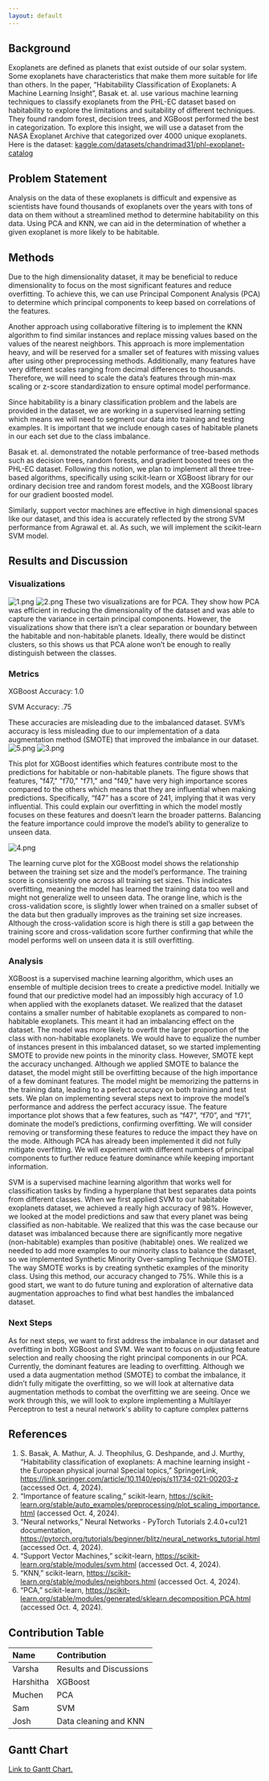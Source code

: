 ```yaml
---
layout: default
---
```


## Background
Exoplanets are defined as planets that exist outside of our solar system. Some exoplanets have characteristics that make them more suitable for life than others. In the paper, “Habitability Classification of Exoplanets: A Machine Learning Insight”, Basak et. al. use various machine learning techniques to classify exoplanets from the PHL-EC dataset based on habitability to explore the limitations and suitability of different techniques. They found random forest, decision trees, and XGBoost performed the best in categorization. To explore this insight, we will use a dataset from the NASA Exoplanet Archive that categorized over 4000 unique exoplanets.
Here is the dataset: [kaggle.com/datasets/chandrimad31/phl-exoplanet-catalog](https://www.kaggle.com/datasets/chandrimad31/phl-exoplanet-catalog)

## Problem Statement
Analysis on the data of these exoplanets is difficult and expensive as scientists have found thousands of exoplanets over the years with tons of data on them without a streamlined method to determine habitability on this data. Using PCA and KNN, we can aid in the determination of whether a given exoplanet is more likely to be habitable.

## Methods
Due to the high dimensionality dataset, it may be beneficial to reduce dimensionality to focus on the most significant features and reduce overfitting. To achieve this, we can use Principal Component Analysis (PCA) to determine which principal components to keep based on correlations of the features.

Another approach using collaborative filtering is to implement the KNN algorithm to find similar instances and replace missing values based on the values of the nearest neighbors. This approach is more implementation heavy, and will be reserved for a smaller set of features with missing values after using other preprocessing methods. Additionally, many features have very different scales ranging from decimal differences to thousands. Therefore, we will need to scale the data’s features through min-max scaling or z-score standardization to ensure optimal model performance.

Since habitability is a binary classification problem and the labels are provided in the dataset, we are working in a supervised learning setting which means we will need to segment our data into training and testing examples. It is important that we include enough cases of habitable planets in our each set due to the class imbalance.

Basak et. al. demonstrated the notable performance of tree-based methods such as decision trees, random forests, and gradient boosted trees on the PHL-EC dataset. Following this notion, we plan to implement all three tree-based algorithms, specifically using scikit-learn or XGBoost library for our ordinary decision tree and random forest models, and the XGBoost library for our gradient boosted model.

Similarly, support vector machines are effective in high dimensional spaces like our dataset, and this idea is accurately reflected by the strong SVM performance from Agrawal et. al. As such, we will implement the scikit-learn SVM model. 

## Results and Discussion
### Visualizations
![1.png](img/1.png)
![2.png](img/2.png)
These two visualizations are for PCA. They show how PCA was efficient in reducing the dimensionality of the dataset and was able to capture the variance in certain principal components. However, the visualizations show that there isn’t a clear separation or boundary between the habitable and non-habitable planets. Ideally, there would be distinct clusters, so this shows us that PCA alone won’t be enough to really distinguish between the classes. 

### Metrics
XGBoost Accuracy: 1.0

SVM Accuracy: .75

These accuracies are misleading due to the imbalanced dataset. SVM’s accuracy is less misleading due to our implementation of a data augmentation method (SMOTE) that improved the imbalance in our dataset. 
![5.png](img/5.png)
![3.png](img/3.png)

This plot for XGBoost identifies which features contribute most to the predictions for habitable or non-habitable planets. The figure shows that features,  "f47," "f70," "f71," and "f49," have very high importance scores compared to the others which means that they are influential when making predictions. Specifically, “f47” has a score of 241, implying that it was very influential. This could explain our overfitting in which the model mostly focuses on these features and doesn’t learn the broader patterns. Balancing the feature importance could improve the model’s ability to generalize to unseen data.

![4.png](img/4.png)

The learning curve plot for the XGBoost model shows the relationship between the training set size and the model’s performance. The training score is consistently one across all training set sizes. This indicates overfitting, meaning the model has learned the training data too well and might not generalize well to unseen data. The orange line, which is the cross-validation score, is slightly lower when trained on a smaller subset of the data but then gradually improves as the training set size increases. Although the cross-validation score is high there is still a gap between the training score and cross-validation score further confirming that while the model performs well on unseen data it is still overfitting. 

### Analysis
XGBoost is a supervised machine learning algorithm, which uses an ensemble of multiple decision trees to create a predictive model. Initially we found that our predictive model had an impossibly high accuracy of 1.0 when applied with the exoplanets dataset. We realized that the dataset contains a smaller number of habitable exoplanets as compared to non-habitable exoplanets. This meant it had an imbalancing effect on the dataset. The model was more likely to overfit the larger proportion of the class with non-habitable exoplanets. We would have to equalize the number of instances present in this imbalanced dataset, so we started implementing SMOTE to provide new points in the minority class. However, SMOTE kept the accuracy unchanged. Although we applied SMOTE to balance the dataset, the model might still be overfitting because of the high importance of a few dominant features. The model might be memorizing the patterns in the training data, leading to a perfect accuracy on both training and test sets. We plan on implementing several steps next to improve the model’s performance and address the perfect accuracy issue. The feature importance plot shows that a few features, such as “f47”, “f70”, and “f71”, dominate the model’s predictions, confirming overfitting. We will consider removing or transforming these features to reduce the impact they have on the mode. Although PCA has already been implemented it did not fully mitigate overfitting. We will experiment with different numbers of principal components to further reduce feature dominance while keeping important information. 

SVM is a supervised machine learning algorithm that works well for classification tasks by finding a hyperplane that best separates data points from different classes. When we first applied SVM to our habitable exoplanets dataset, we achieved a really high accuracy of 98%. However, we looked at the model predictions and saw that every planet was being classified as non-habitable. We realized that this was the case because our dataset was imbalanced because there are significantly more negative (non-habitable) examples than positive (habitable) ones. We realized we needed to add more examples to our minority class to balance the dataset, so we implemented Synthetic Minority Over-sampling Technique (SMOTE). The way SMOTE works is by creating synthetic examples of the minority class. Using this method, our accuracy changed to 75%. While this is a good start, we want to do future tuning and exploration of alternative data augmentation approaches to find what best handles the imbalanced dataset. 

### Next Steps
As for next steps, we want to first address the imbalance in our dataset and overfitting in both XGBoost and SVM. We want to focus on adjusting feature selection and really choosing the right principal components in our PCA. Currently, the dominant features are leading to overfitting. Although we used a data augmentation method (SMOTE) to combat the imbalance, it didn’t fully mitigate the overfitting, so we will look at alternative data augmentation methods to combat the overfitting we are seeing. Once we work through this, we will look to explore implementing a Multilayer Perceptron to test a neural network's ability to capture complex patterns

## References
1. S. Basak, A. Mathur, A. J. Theophilus, G. Deshpande, and J. Murthy, “Habitability classification of exoplanets: A machine learning insight - the European physical journal Special topics,” SpringerLink, https://link.springer.com/article/10.1140/epjs/s11734-021-00203-z (accessed Oct. 4, 2024).
2. “Importance of feature scaling,” scikit-learn, https://scikit-learn.org/stable/auto_examples/preprocessing/plot_scaling_importance.html (accessed Oct. 4, 2024).
3. “Neural networks,” Neural Networks - PyTorch Tutorials 2.4.0+cu121 documentation, https://pytorch.org/tutorials/beginner/blitz/neural_networks_tutorial.html (accessed Oct. 4, 2024).
4. “Support Vector Machines,” scikit-learn, https://scikit-learn.org/stable/modules/svm.html (accessed Oct. 4, 2024).
5. “KNN,” scikit-learn, https://scikit-learn.org/stable/modules/neighbors.html (accessed Oct. 4, 2024).
6. “PCA,” scikit-learn, https://scikit-learn.org/stable/modules/generated/sklearn.decomposition.PCA.html (accessed Oct. 4, 2024). 

## Contribution Table

| Name      | Contribution                                                |
|:----------|:------------------------------------------------------------|
| Varsha    |Results and Discussions     |
| Harshitha |XGBoost     |
| Muchen    |PCA     |
| Sam       |SVM    |
| Josh      |Data cleaning and KNN   |

## Gantt Chart
[Link to Gantt Chart.](./Exoplanet-Gantt-Chart.pdf)